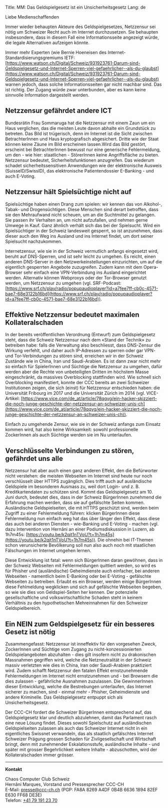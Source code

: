 Title: MM: Das Geldspielgesetz ist ein Unsicherheitsgesetz
Lang: de

Liebe Medienschaffenden<br>

Immer wieder behaupten Akteure des Geldspielgesetzes, Netzzensur sei nötig um 
Schweizer Recht auch im Internet durchzusetzen. Sie behaupten insbesondere, 
dass in diesem Fall eine Informationsseite angezeigt würde, die legale 
Alternativen aufzeigen könnte. 

Immer mehr Experten (wie Bernie Hoeneisen des 
Internet-Standardisierungsgremiums IETF: [https://www.watson.ch/Digital/Schweiz/931923761-Darum-sind-Geldspielgesetz-und-Internet-Sperren-viel-gefaehrlicher--als-du-glaubst](https://www.watson.ch/Digital/Schweiz/931923761-Darum-sind-Geldspielgesetz-und-Internet-Sperren-viel-gefaehrlicher--als-du-glaubst) warnen 
jedoch, dass solche Informationsseiten gar nicht machbar sind. Das ist richtig.
Der Zugang würde zwar unterbunden, aber es kann keine sinnvolle Information dargestellt werden.

## Netzzensur gefährdet andere ICT

Bundesrätin Frau Sommaruga hat die Netzzensur mit einem Zaun um ein Haus 
verglichen, das die meisten Leute davon abhalte ein Grundstück zu betreten.
Das Bild ist trügerisch, denn im Internet ist die Sicht zwischen 
BetrachterInnen und Haus kryptografisch abgesichert.
Dritte wie der Staat können keine Zäune im Bild erscheinen lassen.Wird das Bild gestört, erscheint bei BetrachterInnen bewusst nur eine generische 
Fehlermeldung, um den - wie hier: staatlichen - StörerInnen keine 
Angriffsfläche zu bieten. Netzzensur bedeutet, Sicherheitsfunktionen 
anzugreifen. Das wiederum schadet sicherheitssensitiven Anwendungen wie der 
elektronische Ausweis (SuisseID/SwissID), das elektronische Patientendossier 
E-Banking - und auch E-Voting.

## Netzzensur hält Spielsüchtige nicht auf

Spielsüchtige haben einen Drang zum spielen: wir kennen das von Alkohol-,
Tabak- und Drogensüchtigen. Diese Menschen sind derart betroffen, dass sie den
Mehraufwand nicht scheuen, um an die Suchtmittel zu gelangen. Sie passen ihr
Verhalten an, um nicht aufzufallen, und nehmen gerne Umwege in Kauf. Ganz
ähnlich verhält sich das bei der Spielsucht. Wird ein Spielsüchtiger in der 
Schweiz landesweit gesperrt, so ist anzunehmen, dass dieser auch den Weg ins 
Ausland und ins Internet findet, um dort seiner Spielsucht nachzukommen.

Internetzensur, wie sie in der Schweiz vermutlich anfangs eingesetzt wird, 
beruht auf DNS-Sperren, und ist sehr leicht zu umgehen. Es reicht, einen
anderen DNS-Server in den Netzwerkeinstellungen einzurichten, um auf die
eigentlich gesperrten Angebote zuzugreifen. Zudem kann mit dem Opera-Browser
sehr einfach eine VPN-Verbindung ins Ausland eingerichtet werden. Alternativ 
können Webproxys oder der Tor-Browser genutzt werden, um Netzzensur zu umgehen 
(vgl. SRF-Podcast: [https://www.srf.ch/play/radio/popupaudioplayer?id=a7fee7ff-cb0c-4571-bae7-68e3122b16bd](https://www.srf.ch/play/radio/popupaudioplayer?id=a7fee7ff-cb0c-4571-bae7-68e3122b16bd)).

## Effektive Netzzensur bedeutet maximalen Kollateralschaden

In der bereits veröffentlichen Verordnung (Entwurf) zum Geldspielgesetz steht,
dass die Schweiz Netzzensur nach dem «Stand der Technik» zu betreiben habe:
falls die Verwaltung also beschliesst, dass DNS-Zensur die Wirkung verfehlt,
und daher auch IP-Adressen zu sperren oder gar VPN- und Tor-Verbindungen zu
stören sind, erreichen wir in der Schweiz Zustände wie in China, Iran und
Saudi-Arabien. Es ist dann zwar nicht mehr so einfach für SpielerInnen und
Süchtige die Netzzensur zu umgehen, dafür werden aber die Rechte von 
unbeteiligten Dritten im höchstem Masse eingeschränkt, da massives
Overblocking stattfinden wird. Wie schnell sich Overblocking manifestiert,
konnte der CCC bereits an zwei Schweizer Institutionen zeigen, die sich (einst) für Netzzensur entschieden haben: die Universität Fribourg im 2017 und die 
Universität Zürich im 2014 (vgl. VICE-Artikel: [https://www.vice.com/de_at/article/78qqvg/ein-hacker-skizziert-die-noch-junge-geschichte-der-netzzensur-an-schweizer-unis-ch](https://www.vice.com/de_at/article/78qqvg/ein-hacker-skizziert-die-noch-junge-geschichte-der-netzzensur-an-schweizer-unis-ch)).

Einfach zu umgehende Zensur, wie sie in der Schweiz anfangs zum Einsatz kommen
wird, hat also keine Wirksamkeit: sowohl professionelle ZockerInnen als auch
Süchtige werden sie im Nu unterlaufen. 

## Verschlüsselte Verbindungen zu stören, gefährdet uns alle

Netzzensur hat aber auch einen ganz anderen Effekt, den die Befürworter nicht
verstehen: die meisten Webseiten im Internet sind heute nur noch verschlüsselt
über HTTPS zugänglich. Dies trifft auch auf ausländische Geldspiele im
besonderen Ausmass zu, weil dort Login- und z. B. Kreditkartendaten zu
schützen sind. Kommt das Geldspielgesetz am 10. Juni durch, bedeutet dies,
dass in der Schweiz BürgerInnen zunehmend die Erfahrung machen werden, dass
sie auf gefälschte Seiten kommen. Ausländische Geldspielseiten, die mit
HTTPS geschützt sind, werden beim Zugriff zu einer Fehlermeldung führen:
klicken BürgerInnen diese Fehlermeldung nun einfach weg hat das über länger
den Effekt, dass diese das auch bei anderen Diensten - wie-Banking und E-Voting - machen (vgl. dazu Intervention von Hernâni an einer Podiumsdiskussion in 
Luzern, ab 1h7m45s: [https://youtu.be/k2qjt1nTVoU?t=1h7m45s](https://youtu.be/k2qjt1nTVoU?t=1h7m45s)). Die ohnehin bei IT-Themen schon verunsicherte 
Bevölkerung soll nun also auch noch mit staatlichen Fälschungen im Internet 
umgehen lernen.

Diese Entwicklung ist fatal: wenn sich BürgerInnen daran gewöhnen, dass in der
Schweiz Webseiten mit Fehlermeldungen quittiert werden, so wird es für Phisher
und (ausländische) Geheimdienste auch einfacher, bei anderen Webseiten -
namentlich beim E-Banking oder bei E-Voting - gefälschte Webseiten zu
betreiben. Erlaubt es ein Browser, werden einige BürgerInnen diese Fehlmeldung
wegklicken und sich auf gefälschte Webseiten begeben, so wie sie dies von
Geldspiel-Seiten her kennen. Der potenzielle gesellschaftlche und
volkswirtschaftliche Schaden steht in keinem Verhältnis zu den hypothetischen
Mehreinnahmen für den Schweizer Geldspielbereich.

## Ein NEIN zum Geldspielgesetz für ein besseres Gesetz ist nötig


Zusammengefasst: Netzzensur ist inneffektiv für den vorgesehen Zweck,
ZockerInnen und Süchtige vom Zugang zu nicht-konzessionierten
Geldspielangeboten abzuhalten - dies gilt insofern nicht zu drakonischen
Massnahmen gegriffen wird, welche die Netzneutralität in der Schweiz
massiv verletzten wie dies in China, Iran oder Saudi-Arabien praktiziert wird.
Zudem schafft Netzzensur den fatalen Effekt ernstzunehmende
Fehlermeldungen im Internet nicht ernstzunehmen und - bei Browsern die dies
zulassen - gefährliche Ausnahmen zuzulassen. Die GewinnerInnen dieser
Entwicklung, welche die Bestrebungen unterlaufen, das Internet sicherer zu 
machen, sind - einmal mehr - Phisher, Geheimdienste und andere Kriminelle. Das
Geldspielgesetz entpuppt sich als Unsicherheitsgesetz.

Der CCC-CH fordert die Schweizer BürgerInnen entsprechend auf, das
Geldspielgesetz klar und deutlich abzulehnen, damit das Parlament rasch eine
neue Lösung findet. Dieses sowohl Spielschutz auf ausländischen Geldspielseiten
zulassen als auch das Schweizer Internet nicht in ein eigentliches Swissnet
verwandeln, das als staatlich gefälschtes Internet Schweizer Prägung grossen
Schaden für Zivilgesellschaft und Wirtschaft bringt, denn mit zunehmender
Eskalationsstufe, ausländische Inhalte - und später mit grosser Begehrlichkeit
weitere Inhalte - abzuschotten, wird der Kollateralschaden immer grösser.

<hr>

**Kontakt**

Chaos Computer Club Schweiz<br>
Hernâni Marques, Vorstand und Pressesprecher CCC-CH<br>
E-Mail: [presse@ccc-ch.ch](mailto:presse@ccc-ch.ch) (PGP: FA8A 8269 A4DF 0B4B 6636 1894 82EF E630 FF68 DE3E)<br>
Telefon: [+41 79 191 23 70](tel:+41791912370)



